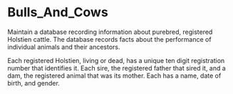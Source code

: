 # Bulls_And_Cows
Maintain a database recording information about purebred, registered Holstien cattle.
The database records facts about the performance of individual animals and their ancestors.

Each registered Holstien, living or dead, has a unique ten digit registration number that
identifies it. Each sire, the registered father that sired it, and a dam, the registered
animal that was its mother. Each has a name, date of birth, and gender.
